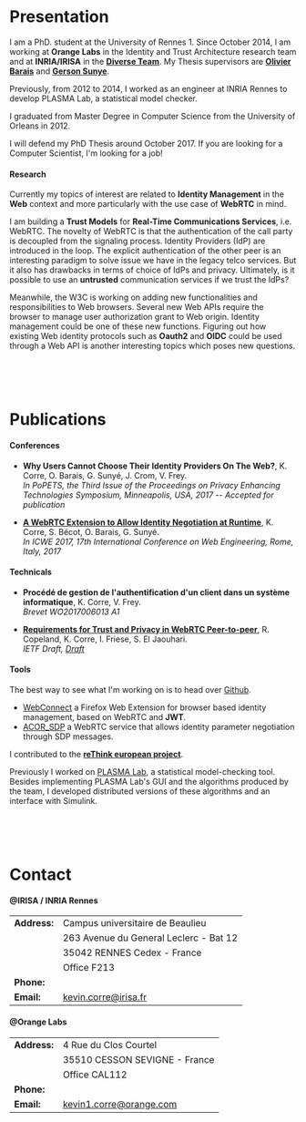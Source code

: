 # Presentation
I am a PhD. student  at the University of Rennes 1.
Since October 2014, I am working at **Orange Labs** in the Identity and Trust Architecture research team and at **INRIA/IRISA** in the **[Diverse Team](http://diverse.irisa.fr/)**.
My Thesis supervisors are **[Olivier Barais](http://olivier.barais.fr/)**
and **[Gerson Sunye](http://www.irisa.fr/triskell/members/gerson.sunye/index_html?set_language=en)**.

Previously, from 2012 to 2014, I worked as an engineer at INRIA Rennes to develop PLASMA Lab, a statistical model checker.

I graduated from Master Degree in Computer Science from the University of Orleans in 2012.

I will defend my PhD Thesis around October 2017. If you are looking for a Computer Scientist, I'm looking for a job!

#### Research
Currently my topics of interest are related to **Identity Management** in the **Web** context and more particularly with the use case of **WebRTC** in mind.

I am building a **Trust Models** for **Real-Time Communications Services**, i.e. WebRTC.
The novelty of WebRTC is that the authentication of the call party is decoupled from the signaling process.
Identity Providers (IdP) are introduced in the loop.
The explicit authentication of the other peer is an interesting paradigm to solve issue we have in the
legacy telco services.
But it also has drawbacks in terms of choice of IdPs and privacy.
Ultimately, is it possible to use an **untrusted** communication services if we trust the IdPs?

Meanwhile, the W3C is working on adding new functionalities and responsibilities to Web browsers.
Several new Web APIs require the browser to manage user authorization grant to Web origin.
Identity management could be one of these new functions.
Figuring out how existing Web identity protocols such as **Oauth2** and **OIDC** could be used through a Web API
is another interesting topics which poses new questions.

<br/><br/><br/>


# <a name="Publications"></a> Publications
#### Conferences
* **Why Users Cannot Choose Their Identity Providers On The Web?**, K. Corre, O. Barais, G. Sunyé, J. Crom, V. Frey.<br/>
<em>In PoPETS, the Third Issue of the Proceedings on Privacy Enhancing Technologies Symposium, Minneapolis, USA, 2017 -- Accepted for publication</em>

* **[A WebRTC Extension to Allow Identity Negotiation at Runtime](https://kcorre.github.io/papers/WebRTCExtensionAllowIdentityNegotiationRuntime.pdf)**, K. Corre, S. Bécot, O. Barais, G. Sunyé.<br/>
<em>In ICWE 2017, 17th International Conference on Web Engineering, Rome, Italy, 2017</em>

#### Technicals
* **Procédé de gestion de l'authentification d'un client dans un système informatique**, K. Corre, V. Frey.<br/>
<em>Brevet WO2017006013 A1</em>


* **[Requirements for Trust and Privacy in WebRTC Peer-to-peer](https://tools.ietf.org/html/draft-copeland-rtcweb-p2p-idp-auth-00)**, R. Copeland, K. Corre, I. Friese, S. El Jaouhari.<br/>
<em>IETF Draft, [Draft](https://tools.ietf.org/html/draft-copeland-rtcweb-p2p-idp-auth-00)</em>

#### Tools

The best way to see what I'm working on is to head over [Github](https://github.com/Sparika).

* [WebConnect](https://github.com/Sparika/WebConnect/) a Firefox Web Extension for browser based identity management, based on WebRTC and **JWT**.
* [ACOR_SDP](https://github.com/Sparika/ACOR_SDP/) a WebRTC service that allows identity parameter negotiation through SDP messages.

I contributed to the **[reThink european project](https://rethink-project.eu/)**.

Previously I worked on [PLASMA Lab](https://project.inria.fr/plasma-lab/), a statistical model-checking tool. Besides implementing PLASMA Lab's GUI and the algorithms produced by the team, I developed distributed versions of these algorithms and an interface with Simulink.

<br/><br/><br/>




# <a name="Contact"></a> Contact
#### @IRISA / INRIA Rennes

| | |
| :------------- | :------------- |
| **Address:** | Campus universitaire de Beaulieu |
| | 263 Avenue du General Leclerc - Bat 12 |
| | 35042 RENNES Cedex - France |
| | Office F213 |
| **Phone:** | |
| **Email:** | kevin.corre@irisa.fr  |

#### @Orange Labs

| | |
| :------------- | :------------- |
| **Address:** | 4 Rue du Clos Courtel |
| | 35510 CESSON SEVIGNE - France |
| | Office CAL112 |
| **Phone:** | |
| **Email:** | kevin1.corre@orange.com  |
